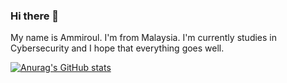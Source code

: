### Hi there 👋

My name is Ammiroul. I'm from Malaysia. I'm currently studies in Cybersecurity and I hope that everything goes well. 


[![Anurag's GitHub stats](https://github-readme-stats.vercel.app/api?username=roulthegr8)](https://github.com/anuraghazra/github-readme-stats)
